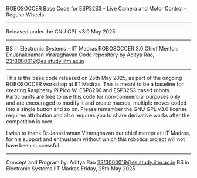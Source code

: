 ROBOSOCCER Base Code for ESP32S3 - Live Camera and Motor Control - Regular Wheels
************************
Released under the GNU GPL v3.0 May 2025
************************
BS in Electronic Systems - IIT Madras
ROBOSOCCER 3.0 
Chief Mentor: Dr.Janakiraman Viraraghavan 
Code repository by Aditya Rao, 23f3000019@es.study.iitm.ac.in
************************

This is the base code released on 25th May 2025, as part of the ongoing ROBOSOCCER workshop at IIT Madras.
This is meant to be a baseline for creating Raspberry Pi Pico W, ESP8266 and ESP32S3 based robots.
Participants are free to use this code for non-commercial purposes only and are encouraged to modify it and create macros, multiple moves coded into a single button and so on. Please remember the GNU GPL v3.0 license requires attribution and also requires you to share derivative works after the competition is over.

I wish to thank Dr.Janakiraman Viraraghavan our chief mentor at IIT Madras, for his support and enthusiasm without which this robotics project will not have been successful.

************************
Concept and Program by: Aditya Rao 23f3000019@es.study.iitm.ac.in BS in Electronic Systems IIT Madras Friday, 25th May 2025

